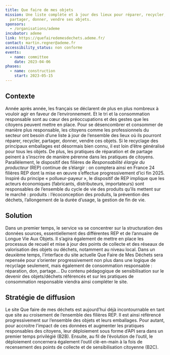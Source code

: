 ```yaml
---
title: Que faire de mes objets
mission: Une liste complète et à jour des lieux pour réparer, recycler,
  partager, donner, vendre ses objets.
sponsors:
  - /organisations/ademe
incubator: ademe
link: https://quefairedemesdechets.ademe.fr/
contact: martin.regner@ademe.fr
accessibility_status: non conforme
events:
  - name: committee
    date: 2023-04-06
phases:
  - name: construction
    start: 2023-05-15
---
```


## Contexte

Année après année, les français se déclarent de plus en plus nombreux à vouloir agir en faveur de l’environnement. Et le tri et la consommation responsable sont au cœur des préoccupations et des gestes que les citoyens peuvent mettre en place. Pour se désencombrer et consommer de manière plus responsable, les citoyens comme les professionnels du secteur ont besoin d’une liste à jour de l’ensemble des lieux où ils pourront réparer, recycler, partager, donner, vendre ces objets.
Si le recyclage des principaux emballages est désormais bien connu, il est loin d’être généralisé pour tous les objets. De plus, les pratiques de réparation et de partage peinent à s’inscrire de manière pérenne dans les pratiques de citoyens.
Parallèlement, le dispositif des filières de *Responsabilité élargie du producteur* (REP) continue de s’élargir : on comptera ainsi en France 24 filières REP dont la mise en œuvre s’effectue progressivement d’ici fin 2025. Inspiré du principe « pollueur-payeur », le dispositif de REP implique que les acteurs économiques (fabricants, distributeurs, importateurs) sont responsables de l’ensemble du cycle de vie des produits qu’ils mettent sur le marché : produits : l’écoconception des produits, la prévention des déchets, l’allongement de la durée d’usage, la gestion de fin de vie.

## Solution

Dans un premier temps, le service va se concentrer sur la structuration des données sources, essentiellement des différentes REP et de l’annuaire de Longue Vie Aux Objets. Il s’agira également de mettre en place les processus de recueil et mise à jour des points de collecte et des réseaux de valorisation des objets ou déchets, notamment au niveau local.
Dans un deuxième temps, l’interface du site actuelle Que Faire de Mes Déchets sera repensée pour s’orienter progressivement non plus dans une logique de recyclage seulement, mais également de consommation responsable : réparation, don, partage…
Du contenu pédagogique de sensibilisation sur le devenir des objets/déchets référencés et sur les pratiques de consommation responsable viendra ainsi compléter le site.


## Stratégie de diffusion
Le site Que faire de mes déchets est aujourd’hui déjà incontournable en tant que site au croisement de l’ensemble des filières REP. Il est ainsi référencé progressivement sur l’ensemble des objets et leurs emballages.
Pour autant, pour accroitre l’impact de ces données et augmenter les pratiques responsables des citoyens, leur déploiement sous forme d’API sera dans un premier temps privilégié (B2B).
Ensuite, au fil de l’évolution de l’outil, le déploiement concernera également l’outil clé-en-main à la fois de recensement des points de collecte et de sensibilisation citoyenne (B2C).
